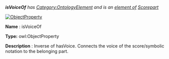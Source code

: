 ___isVoiceOf__ 
 has
 [Category:OntologyElement](../../Category/OntologyElement "Category:OntologyElement") 
 and is an
 [element of](../../Property/ElementOf "Property:ElementOf") 
[Scorepart](../../Submissions/Scorepart "Submissions:Scorepart")_




  





[![ObjectProperty](../../images/thumb/c/c3/ObjectProperty.gif/45px-ObjectProperty.gif)](../../Image/ObjectProperty.gif "ObjectProperty")


__Name__ 
 : isVoiceOf
 



__Type:__ 
 owl:ObjectProperty
 



__Description__ 
 : Inverse of hasVoice. Connects the voice of the score/symbolic notation to the belonging part.
